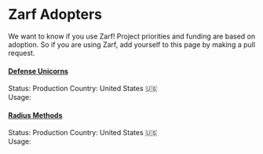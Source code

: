 # Zarf Adopters

We want to know if you use Zarf! Project priorities and funding are based on adoption. So if you are using Zarf, add yourself to this page by making a pull request. 

#### [Defense Unicorns](https://defenseunicorns.com/)
Status: Production
Country: United States 🇺🇸    
Usage:


#### [Radius Methods](https://radiusmethod.com/)
Status: Production
Country: United States 🇺🇸    
Usage:
